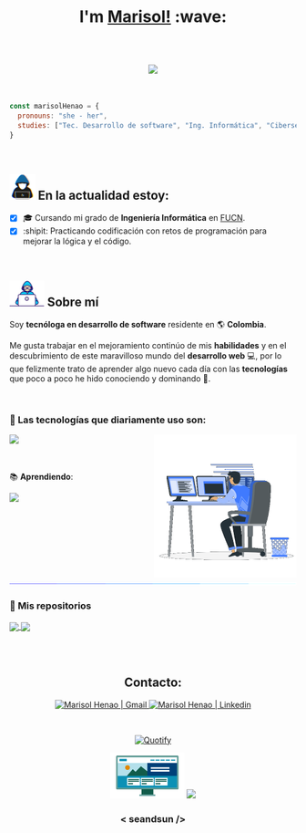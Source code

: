 <!-- Título -->
<h1 align="center">I'm <a  href="https://github.com/seandsun/">Marisol!</a> :wave:</h1>

<br><br>

<!-- Experiencia en blucle -->
<p align="center">
  <a href="https://github.com/DenverCoder1/readme-typing-svg">
    <img src="https://readme-typing-svg.demolab.com?font=Fira+Code&duration=4000&pause=900&color=5282E9&center=true&random=false&width=435&lines=Mi+experiencia+ha+sido+desarrollando;proyectos+para+mejorar+mi+perfil;como+desarrolladora+Front-End." />
  </a>
</p>

<br>

<!-- Estudios -->
```javascript
const marisolHenao = {
  pronouns: "she - her",
  studies: ["Tec. Desarrollo de software", "Ing. Informática", "Ciberseguridad"]
}
``` 

<br>

<!-- Imagen: persona en una laptop y titulo -->
## <picture><img src="images/Now_Person.gif" alt="developer gif"  height="45px"></picture> En la actualidad estoy:

<!-- Lo que hago actualmente -->
- [x] :mortar_board: Cursando mi grado de **Ingeniería Informática** en [FUCN](https://ucn.edu.co).
- [x] :shipit: Practicando codificación con retos de programación para mejorar la lógica y el código.

<br>

<!-- Descripción sobre mí -->
## <picture><img src="images/Developer.gif" alt="developer gif"  height="45px"></picture> Sobre mí

Soy **tecnóloga en desarrollo de software** residente en :earth_americas: **Colombia**.

Me gusta trabajar en el mejoramiento continúo de mis **habilidades** y en el descubrimiento de este maravilloso mundo del **desarrollo web** :computer:, por lo que felizmente trato de aprender algo nuevo cada día con las **tecnologías** que poco a poco he hido conociendo y dominando :muscle:.

<br>

<!-- Tecnologías -->
### :wrench: Las tecnologías que diariamente uso son:

<!-- Imagen: persona en varios computadores -->
<picture> <img align="right" src="images/Computer_Person.gif" width = 250px></picture>

<p align="left">
  <a href="https://skillicons.dev">
    <img src="https://skillicons.dev/icons?i=html,css,js,figma,git,github,py,bash,vscode,md,notion,obsidian,linux,windows&perline=7" />
  </a>
</p>
<br>

:books: **Aprendiendo**:

<p align="">
  <a href="https://skillicons.dev">
    <img src="https://skillicons.dev/icons?i=react,vite,npm,mysql,ubuntu,tailwind,ts" />
  </a>
</p>

<br>

<!-- Línea -->
<img src="images/Linea.gif">

<!-- Mis repositorios -->
### :rocket: Mis repositorios

<a href="https://github.com/seandsun/AdventJs">
  <img align="center" src="https://github-readme-stats-sigma-five.vercel.app/api/pin/?username=seandsun&repo=AdventJs&theme=tokyonight" />
</a>

<a href="https://github.com/seandsun/bambina-theme">
  <img align="center" src="https://github-readme-stats-sigma-five.vercel.app/api/pin/?username=seandsun&repo=bambina-theme&theme=tokyonight" />
</a>

<br><br>

<!-- Redes de contacto -->
<!-- Gato -->
<h2 align="center"> Contacto: </h2>

<p align="center">  
  <a href="mailto:henao.1213@gmail.com" >
    <img align="" alt="Marisol Henao | Gmail" src="https://skillicons.dev/icons?i=gmail" />
  </a>  
  <a href="https://www.linkedin.com/in/marisol-henao-grajales" target="_blank">
    <img align="" alt="Marisol Henao | Linkedin" src="https://skillicons.dev/icons?i=linkedin" />    
  </a>
</p> 

<br>

<!-- Frase-->
<div align="center"> 

  [![Quotify](https://github-readme-quotify.vercel.app/api?&type=horizontal&theme=catppuccin_macchiato&quote=Si+ya+sabes+lo+que+tienes+que+hacer+y+no+lo+haces,+entonces+estás+peor+que+antes.&author=Confucio)](https://github.com/Vishal-beep136/github-readme-quotify)
</div>

<!-- Frase en bucle -->
<p align="center">
<picture><img src="images/Front_End.gif" width="130"></picture>
  <a href="https://github.com/DenverCoder1/readme-typing-svg">
    <img src="https://readme-typing-svg.demolab.com?font=Fira+Code&duration=4000&pause=900&color=5282E9&center=true&size=16&random=false&width=435&lines=Front-End+loading..." />
  </a>
</p>

<h3 align="center">< seandsun /></h3>